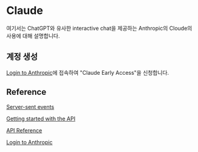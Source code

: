 # Claude

여기서는 ChatGPT와 유사한 interactive chat을 제공하는 Anthropic의 Cloude의 사용에 대해 설명합니다.

## 계정 생성

[Login to Anthropic](https://console.anthropic.com/login)에 접속하여 "Claude Early Access"을 신청합니다. 


## Reference

[Server-sent events](https://developer.mozilla.org/en-US/docs/Web/API/Server-sent_events)

[Getting started with the API](https://console.anthropic.com/docs/api)

[API Reference](https://console.anthropic.com/docs/api/reference)

[Login to Anthropic](https://console.anthropic.com/login)
